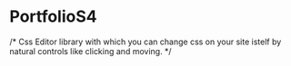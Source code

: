 # PortfolioS4
/*
Css Editor library with which you can change css on your site istelf by natural controls like clicking and moving.
*/
